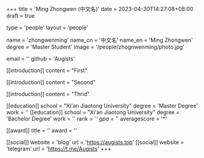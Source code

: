 +++
title = 'Ming Zhongwen (中文名)'
date = 2023-04-30T14:27:08+08:00
draft = true

type = 'people'
layout = 'people'

name = 'zhongwenming'
name_cn = '中文名'
name_en = 'Ming Zhongwen'
degree = 'Master Student'
image = '/people/zhognwenming/photo.jpg'

email = ''
github = 'Augists'

[[introduction]]
    content = "First"

[[introduction]]
    content = "Second"

[[introduction]]
    content = "Thrid"

[[education]]
    school = "Xi'an Jiaotong University"
    degree = 'Master Degree'
    work = ''
[[education]]
    school = "Xi'an Jiaotong University"
    degree = 'Bachelor Degree'
    work = ''
    rank = '*'
    gpa = '*'
    averagescore = '*'

[[award]]
    title = ''
    award = ''

[[social]]
    website = 'blog'
    url = 'https://augists.top'
[[social]]
    website = 'telegram'
    url = 'https://t.me/Augists'
+++
